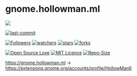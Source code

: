 # gnome.hollowman.ml

![](https://hollowman6.github.io/img/mark.png)

[![last-commit](https://img.shields.io/github/last-commit/Hollow-Software/gnome.hollowman.ml)](../../graphs/commit-activity)

[![Followers](https://img.shields.io/github/followers/HollowMan6?style=social)](https://github.com/HollowMan6?tab=followers)
[![watchers](https://img.shields.io/github/watchers/Hollow-Software/gnome.hollowman.ml?style=social)](../../watchers)
[![stars](https://img.shields.io/github/stars/Hollow-Software/gnome.hollowman.ml?style=social)](../../stargazers)
[![forks](https://img.shields.io/github/forks/Hollow-Software/gnome.hollowman.ml?style=social)](../../network/members)

[![Open Source Love](https://img.shields.io/badge/-%E2%9D%A4%20Open%20Source-Green?style=flat-square&logo=Github&logoColor=white&link=https://hollowman6.github.io/fund.html)](https://hollowman6.github.io/fund.html)
[![MIT Licence](https://img.shields.io/badge/license-MIT-blue)](https://opensource.org/licenses/mit-license.php)
[![Repo-Size](https://img.shields.io/github/repo-size/Hollow-Software/gnome.hollowman.ml.svg)](../../archive/master.zip)

https://gnome.hollowman.ml -> https://extensions.gnome.org/accounts/profile/HollowMan6
